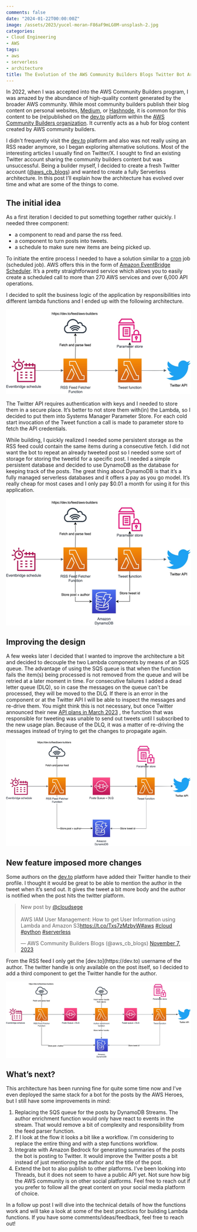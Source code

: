```yaml
---
comments: false
date: "2024-01-22T00:00:00Z"
image: /assets/2023/yucel-moran-F86aF9mLG0M-unsplash-2.jpg
categories:
- Cloud Engineering
- AWS
tags:
- aws
- serverless
- architecture
title: The Evolution of the AWS Community Builders Blogs Twitter Bot Architecture
---
```


In 2022, when I was accepted into the AWS Community Builders program, I was amazed by the abundance of high-quality content generated by the broader AWS community. While most community builders publish their blog content on personal websites, [Medium](https://medium.com/), or [Hashnode](https://hashnode.com/), it is common for this content to be (re)published on the [dev.to](http://dev.to/) platform within the [AWS Community Builders organization](https://dev.to/aws-builders). It currently acts as a hub for blog content created by AWS community builders.

I didn't frequently visit the [dev.to](https://dev.to/) platform and also was not really using an RSS reader anymore, so I began exploring alternative solutions. Most of the interesting articles I usually find on Twitter/X. I sought to find an existing Twitter account sharing the community builders content but was unsuccessful. Being a builder myself, I decided to create a fresh Twitter account ([@aws_cb_blogs](https://twitter.com/aws_cb_blogs)) and wanted to create a fully Serverless architecture. In this post I’ll explain how the architecture has evolved over time and what are some of the things to come.

## The initial idea

As a first iteration I decided to put something together rather quickly. I needed three component:

- a component to read and parse the rss feed.
- a component to turn posts into tweets.
- a schedule to make sure new items are being picked up.

To initiate the entire process I needed to have a solution similar to a [cron](https://en.wikipedia.org/wiki/Cron) job (scheduled job). AWS offers this in the form of [Amazon EventBridge Scheduler](https://aws.amazon.com/blogs/compute/introducing-amazon-eventbridge-scheduler/). It’s a pretty straightforward service which allows you to easily create a scheduled call to more than 270 AWS services and over 6,000 API operations.  

I decided to split the business logic of the application by responsibilities into different lambda functions and I ended up with the following architecture.

![twitter-bot-design-1.jpg](/assets/2023/twitter-bot-design-1.jpg)

The Twitter API requires authentication with keys and I needed to store them in a secure place. It’s better to not store them with(in) the Lambda, so I decided to put them into Systems Manager Parameter Store. For each cold start invocation of the Tweet function a call is made to parameter store to fetch the API credentials.

While building, I quickly realized I needed some persistent storage as the RSS feed could contain the same items during a consecutive fetch. I did not want the bot to repeat an already tweeted post so I needed some sort of storage for storing the tweetid for a specific post. 
I needed a simple persistent database and decided to use DynamoDB as the database for keeping track of the posts. The great thing about DynamoDB is that it’s a fully managed serverless databases and it offers a pay as you go model. It’s really cheap for most cases and I only pay $0.01 a month for using it for this application.

![twitter-bot-design-1a.jpg](/assets/2023/twitter-bot-design-1a.jpg)

## Improving the design

A few weeks later I decided that I wanted to improve the architecture a bit and decided to decouple the two Lambda components by means of an SQS queue. The advantage of using the SQS queue is that when the function fails the  item(s) being processed is not removed from the queue and will be retried at a later moment in time. For consecutive failures I added a dead letter queue (DLQ), so in case the messages on the queue can't be processed, they will be moved to the DLQ. If there is an error in the component or at the Twitter API I will be able to inspect the messages and re-drive them. You might think this is not necessary, but once Twitter announced their new [API plans in March 2023](https://www.theverge.com/2023/3/30/23662832/twitter-api-tiers-free-bot-novelty-accounts-basic-enterprice-monthly-price) , the function that was responsible for tweeting was unable to send out tweets until I subscribed to the new usage plan. Because of the DLQ, it was a matter of re-driving the messages instead of trying to get the changes to propagate again.  

![twitter-bot-design-2.jpg](/assets/2023/twitter-bot-design-2.jpg)

## New feature imposed more changes

Some authors on the [dev.to](http://dev.to) platform have added their Twitter handle to their profile. I thought it would be great to be able to mention the author in the tweet when it’s send out. It gives the tweet a bit more body and the author is notified when the post hits the twitter platform.

<blockquote class="twitter-tweet"><p lang="en" dir="ltr">New post by <a href="https://twitter.com/cloudsege?ref_src=twsrc%5Etfw">@cloudsege</a><br><br>AWS IAM User Management: How to get User Information using Lambda and Amazon S3<a href="https://t.co/Txs7zMzbyW">https://t.co/Txs7zMzbyW</a><a href="https://twitter.com/hashtag/aws?src=hash&amp;ref_src=twsrc%5Etfw">#aws</a> <a href="https://twitter.com/hashtag/cloud?src=hash&amp;ref_src=twsrc%5Etfw">#cloud</a> <a href="https://twitter.com/hashtag/python?src=hash&amp;ref_src=twsrc%5Etfw">#python</a> <a href="https://twitter.com/hashtag/serverless?src=hash&amp;ref_src=twsrc%5Etfw">#serverless</a></p>&mdash; AWS Community Builders Blogs (@aws_cb_blogs) <a href="https://twitter.com/aws_cb_blogs/status/1722026265899675997?ref_src=twsrc%5Etfw">November 7, 2023</a></blockquote> <script async src="https://platform.twitter.com/widgets.js" charset="utf-8"></script>
From the RSS feed I only get the [dev.to](https://dev.to) username of the author. The twitter handle is only available on the post itself, so I decided to add a third component to get the Twitter handle for the author.  

![twitter-bot-design-3.jpg](/assets/2023/twitter-bot-design-3.jpg)

## What’s next?

This architecture has been running fine for quite some time now and I’ve even deployed the same stack for a bot for the posts by the AWS Heroes, but I still have some improvements in mind:

1. Replacing the SQS queue for the posts by DynamoDB Streams. The author enrichment function would only have react to events in the stream. That would remove a bit of complexity and responsibility from the feed parser function.
2. If I look at the flow it looks a bit like a workflow. I'm considering to replace the entire thing and with a step functions workflow.
3. Integrate with Amazon Bedrock for generating summaries of the posts the bot is posting to Twitter. It would improve the Twitter posts a bit instead of just mentioning the author and the title of the post. 
4. Extend the bot to also publish to other platforms. I’ve been looking into Threads, but it does not seem to have a public API yet. Not sure how big the AWS community is on other social platforms. Feel free to reach out if you prefer to follow all the great content on your social media platform of choice.

In a follow up post I will dive into the technical details of how the functions work and will take a look at some of the best practices for building Lambda functions. If you have some comments/ideas/feedback, feel free to reach out!
